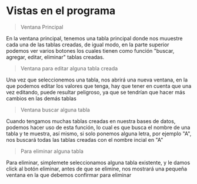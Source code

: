 # Vistas en el programa 

> Ventana Principal

En la ventana principal, tenemos una tabla principal donde nos muuestre cada una de las tablas creadas, de igual modo, en la parte superior podemos ver varios botones los cuales tienen como función "buscar, agregar, editar, eliminar" tablas creadas.

> Ventana para editar alguna tabla creada

Una vez que seleccionemos una tabla, nos abrirá una nueva ventana, en la que podemos editar los valores que tenga, hay que tener en cuenta que una vez editando, puede resultar peligroso, ya que se tendrían que hacer más cambios en las demás tablas

> Ventana buscar alguna tabla 

Cuando tengamos muchas tablas creadas en nuestra bases de datos, podemos hacer uso de esta función, lo cual es que busca el nombre de una tabla y te muestra, así mismo, si solo ponemos alguna letra, por ejemplo "A", nos buscará todas las tablas creadas con el nombre incial en "A" 

> Para eliminar alguna tabla 

Para eliminar, simplemete seleccionamos alguna tabla existente, y le damos click al botón eliminar, antes de que se elimine, nos mostrará una pequeña ventana en la que debemos confirmar para eliminar 


